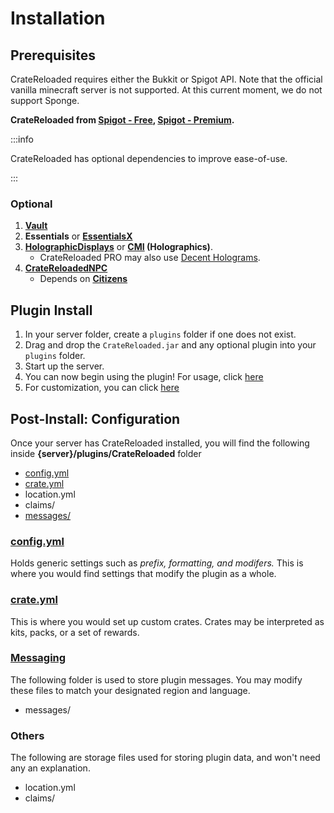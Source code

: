 # Installation

## Prerequisites

CrateReloaded requires either the Bukkit or Spigot API. Note that the official vanilla minecraft server is not supported.
At this current moment, we do not support Sponge.

**CrateReloaded from [Spigot - Free](https://www.spigotmc.org/resources/mystery-crate-crate-reloaded.861/), 
[Spigot - Premium](https://www.spigotmc.org/resources/.3663/).**

:::info

CrateReloaded has optional dependencies to improve ease-of-use.

:::

### Optional

1. [**Vault**](https://www.spigotmc.org/resources/vault.34315/)
2. **Essentials** or [**EssentialsX**](https://www.spigotmc.org/resources/essentialsx.9089/)
3. [**HolographicDisplays**](https://dev.bukkit.org/projects/holographic-displays) or **[CMI](https://www.spigotmc.org/resources/cmi-298-commands-insane-kits-portals-essentials-economy-mysql-sqlite-much-more.3742) (Holographics)**.
   * CrateReloaded PRO may also use [Decent Holograms](https://www.spigotmc.org/resources/decentholograms-1-8-1-19-3-papi-support-no-dependencies.96927/).
4. [**CrateReloadedNPC**](https://www.spigotmc.org/resources/.60992/)
   * Depends on [**Citizens**](https://www.spigotmc.org/resources/citizens.13811/)

## Plugin Install

1. In your server folder, create a `plugins` folder if one does not exist.
2. Drag and drop the `CrateReloaded.jar` and any optional plugin into your `plugins` folder.
3. Start up the server.
4. You can now begin using the plugin! For usage, click [here](first-time-usage)
5. For customization, you can click [here](../config/config.md)

## Post-Install: Configuration

Once your server has CrateReloaded installed, you will find the following inside
**{server}/plugins/CrateReloaded** folder

* [config.yml](../config/config.md)
* [crate.yml](../config/crate.md)
* location.yml
* claims/
* [messages/](../config/translating.md)

### [config.yml](../config/config.md)

Holds generic settings such as *prefix, formatting, and modifers.* This is where you would
find settings that modify the plugin as a whole.

### [crate.yml](../config/crate.md)

This is where you would set up custom crates. Crates may be interpreted as kits, packs, or
a set of rewards.

### [Messaging](../config/translating.md)

The following folder is used to store plugin messages. You may modify these files to match your
designated region and language.

* messages/

### Others

The following are storage files used for storing plugin data, and won't need any an explanation.

* location.yml
* claims/
